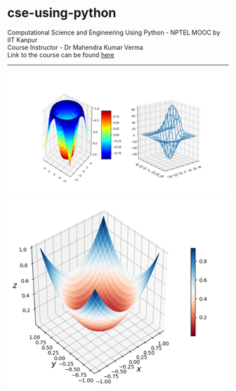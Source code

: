 # cse-using-python
Computational Science and Engineering Using Python - NPTEL MOOC by IIT Kanpur </br>
Course Instructor - Dr Mahendra Kumar Verma </br>
Link to the course can be found [here](https://nptel.ac.in/courses/115/104/115104095/) </br>

---
![Screenshot](Best.png)
![Screenshot](parabloid.png)
